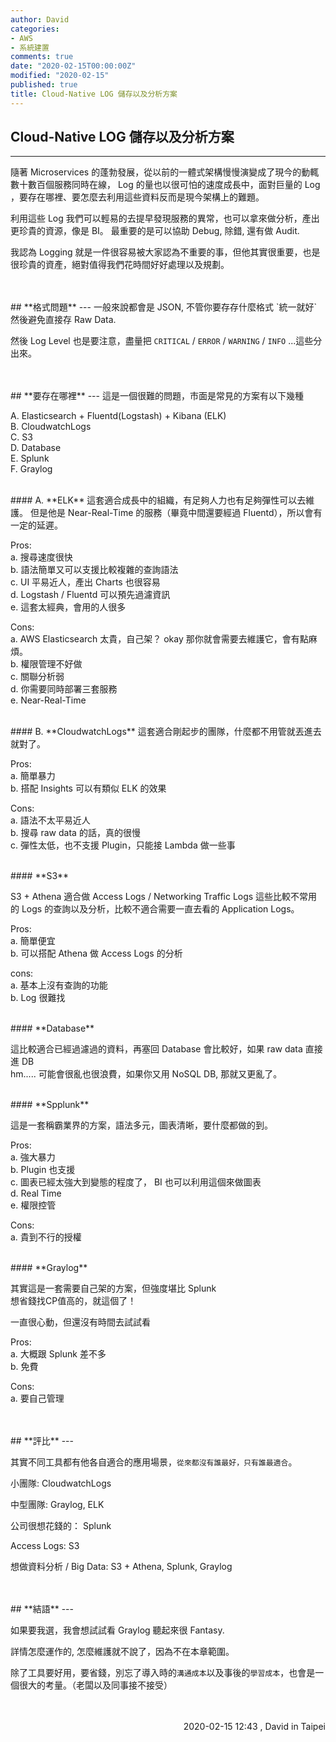 ```yaml
---
author: David
categories:
- AWS
- 系統建置
comments: true
date: "2020-02-15T00:00:00Z"
modified: "2020-02-15"
published: true
title: Cloud-Native LOG 儲存以及分析方案
---
```


## Cloud-Native LOG 儲存以及分析方案
---

隨著 Microservices 的蓬勃發展，從以前的一體式架構慢慢演變成了現今的動輒數十數百個服務同時在線， 
Log 的量也以很可怕的速度成長中，面對巨量的 Log ，要存在哪裡、要怎麼去利用這些資料反而是現今架構上的難題。 

利用這些 Log 我們可以輕易的去提早發現服務的異常，也可以拿來做分析，產出更珍貴的資源，像是 BI。 
最重要的是可以協助 Debug, 除錯, 還有做 Audit. 

我認為 Logging 就是一件很容易被大家認為不重要的事，但他其實很重要，也是很珍貴的資產，絕對值得我們花時間好好處理以及規劃。 


<br />
<br />
## **格式問題**
---
一般來說都會是 JSON, 不管你要存存什麼格式 `統一就好` 然後避免直接存 Raw Data. 

然後 Log Level 也是要注意，盡量把 `CRITICAL` / `ERROR` / `WARNING` / `INFO` ...這些分出來。 


<br />
<br />
## **要存在哪裡**
---
這是一個很難的問題，市面是常見的方案有以下幾種 
 
A. Elasticsearch + Fluentd(Logstash) + Kibana (ELK) <br />
B. CloudwatchLogs <br />
C. S3 <br />
D. Database <br />
E. Splunk <br />
F. Graylog <br />


<br />
#### A. **ELK**
這套適合成長中的組織，有足夠人力也有足夠彈性可以去維護。  
但是他是 Near-Real-Time 的服務（畢竟中間還要經過 Fluentd），所以會有一定的延遲。 

Pros: <br />
a. 搜尋速度很快 <br />
b. 語法簡單又可以支援比較複雜的查詢語法 <br />
c. UI 平易近人，產出 Charts 也很容易 <br />
d. Logstash / Fluentd 可以預先過濾資訊 <br />
e. 這套太經典，會用的人很多 <br />


Cons: <br />
a. AWS Elasticsearch 太貴，自己架？ okay 那你就會需要去維護它，會有點麻煩。 <br />
b. 權限管理不好做 <br />
c. 關聯分析弱 <br />
d. 你需要同時部署三套服務 <br />
e. Near-Real-Time 


<br />
#### B. **CloudwatchLogs**
這套適合剛起步的團隊，什麼都不用管就丟進去就對了。 

Pros: <br />
a. 簡單暴力 <br />
b. 搭配 Insights 可以有類似 ELK 的效果 <br />


Cons: <br />
a. 語法不太平易近人 <br />
b. 搜尋 raw data 的話，真的很慢 <br />
c. 彈性太低，也不支援 Plugin，只能接 Lambda 做一些事 


<br />
#### **S3**

S3 + Athena 適合做 Access Logs / Networking Traffic Logs 這些比較不常用的 Logs 的查詢以及分析，比較不適合需要一直去看的 Application Logs。 


Pros: <br />
a. 簡單便宜 <br />
b. 可以搭配 Athena 做 Access Logs 的分析 <br />


cons: <br />
a. 基本上沒有查詢的功能 <br />
b. Log 很難找


<br />
#### **Database**

這比較適合已經過濾過的資料，再塞回 Database 會比較好，如果 raw data 直接進 DB <br />
hm..... 可能會很亂也很浪費，如果你又用 NoSQL DB, 那就又更亂了。


<br />
#### **Spplunk**

這是一套稱霸業界的方案，語法多元，圖表清晰，要什麼都做的到。 <br />


Pros: <br />
a. 強大暴力<br />
b. Plugin 也支援<br />
c. 圖表已經太強大到變態的程度了， BI 也可以利用這個來做圖表<br />
d. Real Time<br />
e. 權限控管<br />


Cons: <br />
a. 貴到不行的授權<br />


<br />
#### **Graylog**

其實這是一套需要自己架的方案，但強度堪比 Splunk<br />
想省錢找CP值高的，就這個了！ <br />


一直很心動，但還沒有時間去試試看 


Pros: <br />
a. 大概跟 Splunk 差不多<br />
b. 免費<br />


Cons: <br />
a. 要自己管理


<br />
<br />
## **評比**
---

其實不同工具都有他各自適合的應用場景，`從來都沒有誰最好，只有誰最適合`。

小團隊: CloudwatchLogs

中型團隊: Graylog, ELK

公司很想花錢的： Splunk

Access Logs: S3

想做資料分析 / Big Data: S3 + Athena, Splunk, Graylog


<br />
<br />
## **結語**
---

如果要我選，我會想試試看 Graylog 
聽起來很 Fantasy.

詳情怎麼運作的, 怎麼維護就不說了，因為不在本章範圍。

除了工具要好用，要省錢，別忘了導入時的`溝通成本`以及事後的`學習成本`，也會是一個很大的考量。（老闆以及同事接不接受）






<br />
<br />
<div style="text-align: right;">
2020-02-15 12:43 , David in Taipei</div>

<br />
<br />
<br />
